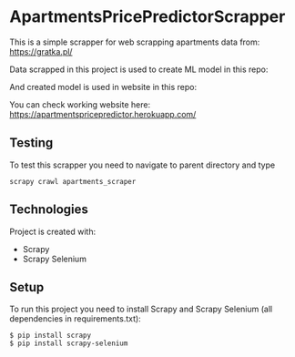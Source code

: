 # ApartmentsPricePredictorScrapper
This is a simple scrapper for web scrapping apartments data from:   https://gratka.pl/

Data scrapped in this project is used to create ML model in this repo:

And created model is used in website in this repo:

You can check working website here: https://apartmentspricepredictor.herokuapp.com/


## Testing
To test this scrapper you need to navigate to parent directory and type

```
scrapy crawl apartments_scraper
```


## Technologies
Project is created with:
* Scrapy
* Scrapy Selenium


## Setup
To run this project you need to install Scrapy and Scrapy Selenium (all dependencies in requirements.txt):
```
$ pip install scrapy
$ pip install scrapy-selenium
```
